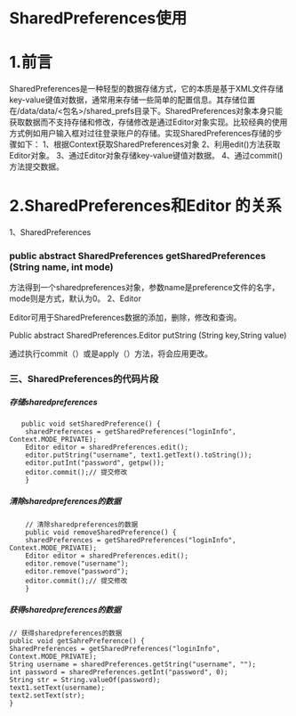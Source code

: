 # SharedPreferences使用

# 1.前言

SharedPreferences是一种轻型的数据存储方式，它的本质是基于XML文件存储key-value键值对数据，通常用来存储一些简单的配置信息。其存储位置在/data/data/<包名>/shared_prefs目录下。SharedPreferences对象本身只能获取数据而不支持存储和修改，存储修改是通过Editor对象实现。比较经典的使用方式例如用户输入框对过往登录账户的存储。实现SharedPreferences存储的步骤如下：
1、根据Context获取SharedPreferences对象
2、利用edit()方法获取Editor对象。
3、通过Editor对象存储key-value键值对数据。
4、通过commit()方法提交数据。

# 2.SharedPreferences和Editor 的关系

1、SharedPreferences

### public abstract SharedPreferences getSharedPreferences (String name, int mode)

方法得到一个sharedpreferences对象，参数name是preference文件的名字，mode则是方式，默认为0。
2、Editor 

Editor可用于SharedPreferences数据的添加，删除，修改和查询。

Public abstract SharedPreferences.Editor  putString (String key,String value)

通过执行commit（）或是apply（）方法，将会应用更改。

### 三、SharedPreferences的代码片段

##### 存储sharedpreferences	  

```
   public void setSharedPreference() {  
    sharedPreferences = getSharedPreferences("loginInfo", Context.MODE_PRIVATE);  
    Editor editor = sharedPreferences.edit();  
    editor.putString("username", text1.getText().toString());  
    editor.putInt("password", getpw());  
    editor.commit();// 提交修改  
    }  
```



##### 清除sharedpreferences的数据    

	    // 清除sharedpreferences的数据  
	    public void removeSharedPreference() {  
	    sharedPreferences = getSharedPreferences("loginInfo", Context.MODE_PRIVATE);  
	    Editor editor = sharedPreferences.edit();  
	    editor.remove("username");  
	    editor.remove("password");  
	    editor.commit();// 提交修改  
	    }  
#####  获得sharedpreferences的数据       

    // 获得sharedpreferences的数据  
    public void getSahrePreference() {
    SharedPreferences = getSharedPreferences("loginInfo", Context.MODE_PRIVATE);
    String username = sharedPreferences.getString("username", "");  
    int password = sharedPreferences.getInt("password", 0);  
    String str = String.valueOf(password);  
    text1.setText(username);  
    text2.setText(str);  
    }  